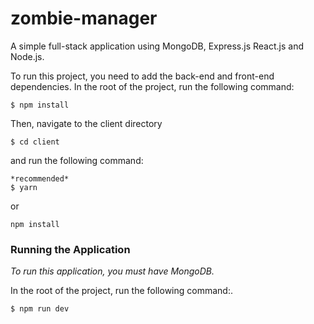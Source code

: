 # zombie-manager

A simple full-stack application using MongoDB, Express.js React.js and Node.js.

To run this project, you need to add the back-end and front-end dependencies.
In the root of the project, run the following command:
```
$ npm install
```

Then, navigate to the client directory 
```
$ cd client
```

and run the following command:
```
*recommended*
$ yarn
```
or
```
npm install
```

### Running the Application

*To run this application, you must have MongoDB.*

In the root of the project, run the following command:.
```
$ npm run dev
```
